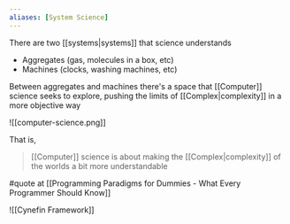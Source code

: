 ```yaml
---
aliases: [System Science]
---
```


There are two [[systems|systems]] that science understands

- Aggregates (gas, molecules in a box, etc)
- Machines (clocks, washing machines, etc)

Between aggregates and machines there's a space that [[Computer]] science seeks to explore, pushing the limits of [[Complex|complexity]] in a more objective way

![[computer-science.png]]

That is,

> [[Computer]] science is about making the [[Complex|complexity]] of the worlds a bit more understandable

#quote at [[Programming Paradigms for Dummies - What Every Programmer Should Know]]

![[Cynefin Framework]]
